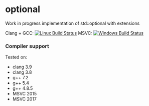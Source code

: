 # optional
Work in progress implementation of std::optional with extensions

Clang + GCC: [![Linux Build Status](https://travis-ci.org/TartanLlama/monadic-optional.png?branch=master)](https://travis-ci.org/TartanLlama/monadic-optional)
MSVC: [![Windows Build Status](https://ci.appveyor.com/api/projects/status/mjorfcw3akhknnio?svg=true)](https://ci.appveyor.com/project/TartanLlama/monadic-optional)

### Compiler support

Tested on:

- clang 3.9
- clang 3.8
- g++ 7.2
- g++ 5.4
- g++ 4.8.5
- MSVC 2015
- MSVC 2017
